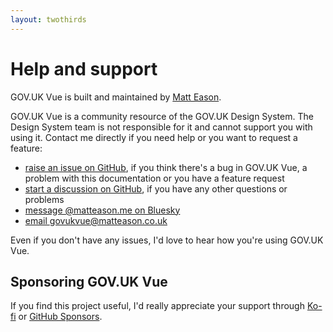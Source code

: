 ```yaml
---
layout: twothirds
---
```


# Help and support

GOV.UK Vue is built and maintained by [Matt Eason](https://github.com/matteason).

GOV.UK Vue is a community resource of the GOV.UK Design System. The Design System team is not
responsible for it and cannot support you with using it.
Contact me directly if you need help or you want to request a feature:

- [raise an issue on GitHub](https://github.com/govuk-vue/govuk-vue/issues), if you think there's a bug in GOV.UK Vue, a problem with this documentation or you have a feature request
- [start a discussion on GitHub](https://github.com/govuk-vue/govuk-vue/discussions), if you have any other questions or problems
- [message @matteason.me on Bluesky](https://bsky.app/profile/matteason.me)
- [email govukvue@matteason.co.uk](mailto:govukvue@matteason.co.uk)

Even if you don't have any issues, I'd love to hear how you're using GOV.UK Vue.

## Sponsoring GOV.UK Vue
If you find this project useful, I'd really appreciate your support through [Ko-fi](https://ko-fi.com/matteason) or
[GitHub Sponsors](https://github.com/sponsors/govuk-vue).
